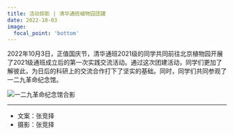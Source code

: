 ```yaml
---
title: 活动掠影 | 清华通班植物园团建
date: 2022-10-03
image:
  focal_point: 'bottom'
---
```


2022年10月3日，正值国庆节，清华通班2021级的同学共同前往北京植物园开展了2021级通班成立后的第一次实践交流活动。通过这次团建活动，同学们更加了解彼此，为日后的科研上的交流合作打下了坚实的基础。同时，同学们共同参观了一二九革命纪念馆。 

<!--more-->

![一二九革命纪念馆合影](https://assets.tongclass.ac.cn/posts/2022/10-03/team-build-botanical-garden/1.png)

---

- 文案：张竞择
- 摄影：张竞择
